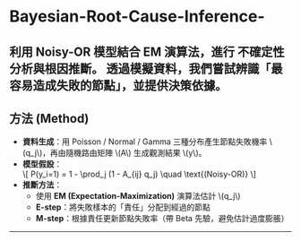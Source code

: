 # Bayesian-Root-Cause-Inference-
利用 **Noisy-OR 模型結合 EM 演算法**，進行 **不確定性分析與根因推斷**。   透過模擬資料，我們嘗試辨識「最容易造成失敗的節點」，並提供決策依據。
---

## 方法 (Method)
- **資料生成**：用 Poisson / Normal / Gamma 三種分布產生節點失敗機率 \\(q_j\\)，再由隨機路由矩陣 \\(A\\) 生成觀測結果 \\(y\\)。  
- **模型假設**：  
  \\[
  P(y_i=1) = 1 - \prod_j (1 - A_{ij} q_j) \quad \text{(Noisy-OR)}
  \\]
- **推斷方法**：  
  - 使用 **EM (Expectation-Maximization)** 演算法估計 \\(q_j\\)  
  - **E-step**：將失敗樣本的「責任」分配到經過的節點  
  - **M-step**：根據責任更新節點失敗率（帶 Beta 先驗，避免估計過度膨脹）

---
